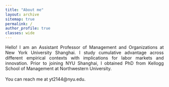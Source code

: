 ```yaml
---
title: "About me"
layout: archive
sitemap: true
permalink: /
author_profile: true
classes: wide
---
```


<p style="text-align: justify">
Hello! I am an Assistant Professor of Management and Organizations at New York University Shanghai. I study cumulative advantage across different empirical contexts with implications for labor markets and innovation. Prior to joining NYU Shanghai, I obtained PhD from Kellogg School of Management at Northwestern University. 
<br>
<br>
You can reach me at yt2144@nyu.edu.  
<br>
</p>

